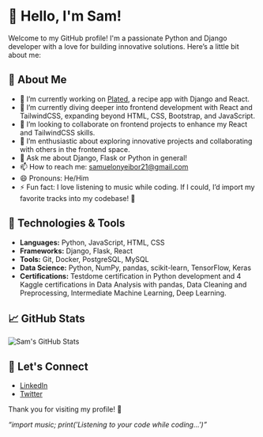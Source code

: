 # 👋 Hello, I'm Sam!

Welcome to my GitHub profile! I'm a passionate Python and Django developer with a love for building innovative solutions. Here’s a little bit about me:

## 🚀 About Me

- 🔭 I’m currently working on [Plated](https://github.com/Sam-3l/Plated), a recipe app with Django and React.
- 🌱 I’m currently diving deeper into frontend development with React and TailwindCSS, expanding beyond HTML, CSS, Bootstrap, and JavaScript.
- 👯 I’m looking to collaborate on frontend projects to enhance my React and TailwindCSS skills.
- 🤔 I’m enthusiastic about exploring innovative projects and collaborating with others in the frontend space.
- 💬 Ask me about Django, Flask or Python in general!
- 📫 How to reach me: [samuelonyeibor21@gmail.com](mailto:samuelonyeibor21@gmail.com)
- 😄 Pronouns: He/Him
- ⚡ Fun fact: I love listening to music while coding. If I could, I’d import my favorite tracks into my codebase! 🎵

## 🔧 Technologies & Tools

- **Languages:** Python, JavaScript, HTML, CSS
- **Frameworks:** Django, Flask, React
- **Tools:** Git, Docker, PostgreSQL, MySQL
- **Data Science:** Python, NumPy, pandas, scikit-learn, TensorFlow, Keras
- **Certifications:** Testdome certification in Python development and 4 Kaggle certifications in Data Analysis with pandas, Data Cleaning and Preprocessing, Intermediate Machine Learning, Deep Learning.

## 📈 GitHub Stats

![Sam's GitHub Stats](https://github-readme-stats.vercel.app/api?username=Sam-3l&show_icons=true&hide_title=true&count_private=true&include_all_commits=true&hide=prs&theme=radical)

## 💬 Let's Connect

- [LinkedIn](https://www.linkedin.com/in/samuel-onyeibor-b80866283)
- [Twitter](https://x.com/_cryptix_xx?t=vk4EIJVP3X-ccwzyJ37qEA&s=09)

Thank you for visiting my profile! 🚀

_“import music; print('Listening to your code while coding...')”_
